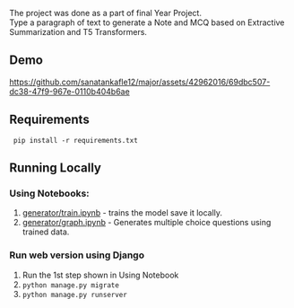 The project was done as a part of final Year Project.<br>
Type a paragraph of text to generate a Note and MCQ based on Extractive Summarization and T5 Transformers.<br>
## Demo

https://github.com/sanatankafle12/major/assets/42962016/69dbc507-dc38-47f9-967e-0110b404b6ae




## Requirements
``` pip install -r requirements.txt```

 ## Running Locally

### Using Notebooks:
1. [generator/train.ipynb](generator/train.ipynb) - trains the model save it locally. 
2. [generator/graph.ipynb](generator/graph.ipynb) - Generates multiple choice questions using trained data. 

### Run web version using Django
1.  Run the 1st step shown in Using Notebook
2.  ```python manage.py migrate```
3.  ```python manage.py runserver```
